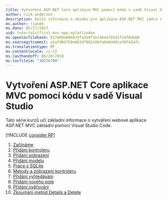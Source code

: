 ```yaml
---
title: Vytvoření ASP.NET Core aplikace MVC pomocí kódu v sadě Visual Studio
author: rick-anderson
description: Další informace o obsahu pro aplikace ASP.NET MVC jádra s Visual Studio Code kurzu.
ms.author: riande
ms.date: 05/17/2017
uid: tutorials/first-mvc-app-xplat/index
ms.openlocfilehash: b17e09e086874fa3e8f3e7a6eef05d1f24f8de66
ms.sourcegitcommit: a1afd04758e663d7062a5bfa8a0d4dca38f42afc
ms.translationtype: MT
ms.contentlocale: cs-CZ
ms.lasthandoff: 06/20/2018
ms.locfileid: "36276799"
---
```

# <a name="create-an-aspnet-core-mvc-app-with-visual-studio-code"></a>Vytvoření ASP.NET Core aplikace MVC pomocí kódu v sadě Visual Studio

Tato série kurzů učí základní informace o vytváření webové aplikace ASP.NET MVC základní pomocí Visual Studio Code. 

[!INCLUDE [consider RP](../../includes/razor.md)]

1. [Začínáme](xref:tutorials/first-mvc-app-xplat/start-mvc)
1. [Přidání kontroleru](xref:tutorials/first-mvc-app-xplat/adding-controller)
1. [Přidání zobrazení](xref:tutorials/first-mvc-app-xplat/adding-view)
1. [Přidání modelu](xref:tutorials/first-mvc-app-xplat/adding-model)
1. [Práce s SQLite](xref:tutorials/first-mvc-app-xplat/working-with-sql)
1. [Metody a zobrazení kontroleru](xref:tutorials/first-mvc-app-xplat/controller-methods-views)
1. [Přidání vyhledávání](xref:tutorials/first-mvc-app-xplat/search)
1. [Přidání nového pole](xref:tutorials/first-mvc-app-xplat/new-field)
1. [Přidání ověřování](xref:tutorials/first-mvc-app-xplat/validation)
1. [Zkoumání metod Details a Delete](xref:tutorials/first-mvc-app/details)
